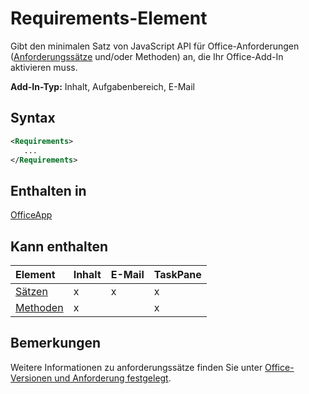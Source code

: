 # <a name="requirements-element"></a>Requirements-Element

Gibt den minimalen Satz von JavaScript API für Office-Anforderungen ([Anforderungssätze](https://docs.microsoft.com/office/dev/add-ins/develop/office-versions-and-requirement-sets#specify-office-hosts-and-requirement-sets) und/oder Methoden) an, die Ihr Office-Add-In aktivieren muss.

**Add-In-Typ:** Inhalt, Aufgabenbereich, E-Mail

## <a name="syntax"></a>Syntax

```XML
<Requirements>
   ...
</Requirements>
```

## <a name="contained-in"></a>Enthalten in

[OfficeApp](officeapp.md)

## <a name="can-contain"></a>Kann enthalten

|**Element**|**Inhalt**|**E-Mail**|**TaskPane**|
|:-----|:-----|:-----|:-----|
|[Sätzen](sets.md)|x|x|x|
|[Methoden](methods.md)|x||x|

## <a name="remarks"></a>Bemerkungen

Weitere Informationen zu anforderungssätze finden Sie unter [Office-Versionen und Anforderung festgelegt](https://docs.microsoft.com/office/dev/add-ins/develop/office-versions-and-requirement-sets).

